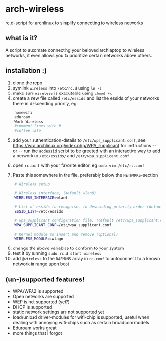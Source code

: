 arch-wireless
=============
rc.d-script for archlinux to simplify connecting to wireless networks


what is it?
-----------
A script to automate connecting your beloved archlaptop to wireless networks, it even allows you to prioritize certain networks above others.

installation :)
-------------
1. clone the repo
2. symlink `wireless` into `/etc/rc.d` using `ln -s`
3. make sure `wireless` is executable using `chmod +x`
4. create a new file called `/etc/essids` and list the essids of your networks there in descending priority, eg.

``` bash
    homewifi
    eduroam
    Work Wireless
    #comment lines with #
    #coffee cafe 
```
5.
   add your authentication-details to `/etc/wpa_supplicant.conf`, see https://wiki.archlinux.org/index.php/WPA_supplicant for instructions
   -- or --
   run the `addessid` script to be greeted with an interactive way to add a network to `/etc/essids/` and `/etc/wpa_supplicant.conf`

6. open `rc.conf` with your favorite editor, eg `sudo vim /etc/rc.conf`
7. Paste this somewhere in the file, preferably below the `NETWORKS`-section
``` bash
    # Wireless setup
    																     
    # Wireless interface, (default wlan0)                                                                                                
    WIRELESS_INTERFACE=wlan0                                                                                                             
    		
    # List of essids to recognise, in descending priority order (default /etc/essids)                                                    
    ESSID_LIST=/etc/essids
    		
    # wpa_supplicant configuration file, (default /etc/wpa_supplicant.conf)                                                              
    WPA_SUPPLICANT_CONF=/etc/wpa_supplicant.conf
    			
    # Kernel module to insert and remove (optional)
    WIRELESS_MODULE=iwlagn       
```
8. change the above variables to conform to your system
9. test it by running `sudo rc.d start wireless`
10. add `@wireless` to the `DAEMONS` array in `rc.conf` to autoconnect to a known network in range upon boot

(un-)supported features!
------------------------
* WPA/WPA2 is supported
* Open networks are supported
* WEP is not supported (yet?)
* DHCP is supported
* static network settings are not supported yet
* load/unload driver-modules for wifi-chip is supported, useful when dealing with annoying wifi-chips such as certain broadcom models
* Eduroam works great
* more things that i forgot




		
